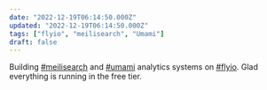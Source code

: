```yaml
---
date: "2022-12-19T06:14:50.000Z"
updated: "2022-12-19T06:14:50.000Z"
tags: ["flyio", "meilisearch", "Umami"]
draft: false
---
```


Building [#meilisearch](/tags/meilisearch) and [#umami](/tags/umami) analytics systems on [#flyio](/tags/flyio). Glad everything is running in the free tier.
